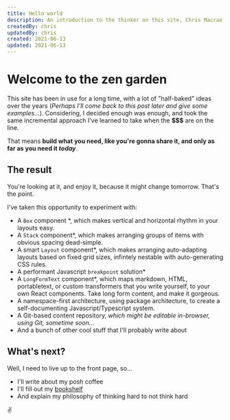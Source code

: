 ```yaml
---
title: Hello world
description: An introduction to the thinker on this site, Chris Macrae
createdBy: chris
updatedBy: chris
created: 2021-06-13
updated: 2021-06-13
---
```

# Welcome to the zen garden

This site has been in use for a long time, with a lot of "half-baked" ideas over the years (*Perhaps I'll come back to this post later and give some examples...*). Considering, I decided enough was enough, and took the same incremental approach I've learned to take when the **$$$** are on the line.

That means **build what you need, like you're gonna share it, and only as far as you need it _today_**.

## The result

You're looking at it, and enjoy it, because it might change tomorrow. That's the point.

I've taken this opportunity to experiment with:

- A `Box` component \*, which makes vertical and horizontal rhythm in your layouts easy.
- A `Stack` component\*, which makes arranging groups of items with obvious spacing dead-simple.
- A smart `Layout` component\*, which makes arranging auto-adapting layouts based on fixed grid sizes, infintely nestable with auto-generating CSS rules.
- A performant Javascript `breakpoint` solution\*
- A `LongFormText` component\*, which maps markdown, HTML, portabletext, or custom transformers that you write yourself, to your own React components. Take long form content, and make it gorgeous.
- A namespace-first architecture, using package architecture, to create a self-documenting Javascript/Typescript system.
- A Git-based content repository, _which might be editable in-browser, using Git, sometime soon..._
- And a bunch of other cool stuff that I'll probably write about

## What's next?

Well, I need to live up to the front page, so...

- I'll write about my posh coffee
- I'll fill out my [bookshelf](/bookshelf)
- And explain my philosophy of thinking hard to not think hard

✌